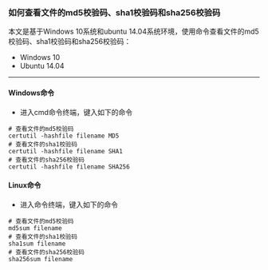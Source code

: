 ### 如何查看文件的md5校验码、sha1校验码和sha256校验码
本文是基于Windows 10系统和ubuntu 14.04系统环境，使用命令查看文件的md5校验码、sha1校验码和sha256校验码：
* Windows 10
* Ubuntu 14.04
---
#### Windows命令
* 进入cmd命令终端，键入如下的命令
```
# 查看文件的md5校验码
certutil -hashfile filename MD5
# 查看文件的sha1校验码
certutil -hashfile filename SHA1
# 查看文件的sha256校验码
certutil -hashfile filename SHA256
```
#### Linux命令
* 进入命令终端，键入如下的命令
```
# 查看文件的md5校验码
md5sum filename
# 查看文件的sha1校验码
sha1sum filename
# 查看文件的sha256校验码
sha256sum filename
```